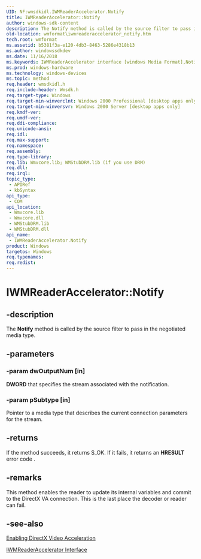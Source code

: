 ```yaml
---
UID: NF:wmsdkidl.IWMReaderAccelerator.Notify
title: IWMReaderAccelerator::Notify
author: windows-sdk-content
description: The Notify method is called by the source filter to pass in the negotiated media type.
old-location: wmformat\iwmreaderaccelerator_notify.htm
tech.root: wmformat
ms.assetid: b5381f3a-e120-4db3-8463-5286e4318b13
ms.author: windowssdkdev
ms.date: 11/16/2018
ms.keywords: IWMReaderAccelerator interface [windows Media Format],Notify method, IWMReaderAccelerator.Notify, IWMReaderAccelerator::Notify, IWMReaderAcceleratorNotify, Notify, Notify method [windows Media Format], Notify method [windows Media Format],IWMReaderAccelerator interface, wmformat.iwmreaderaccelerator_notify, wmsdkidl/IWMReaderAccelerator::Notify
ms.prod: windows-hardware
ms.technology: windows-devices
ms.topic: method
req.header: wmsdkidl.h
req.include-header: Wmsdk.h
req.target-type: Windows
req.target-min-winverclnt: Windows 2000 Professional [desktop apps only],Windows Media Format 9 Series SDK, or later versions of the SDK
req.target-min-winversvr: Windows 2000 Server [desktop apps only]
req.kmdf-ver: 
req.umdf-ver: 
req.ddi-compliance: 
req.unicode-ansi: 
req.idl: 
req.max-support: 
req.namespace: 
req.assembly: 
req.type-library: 
req.lib: Wmvcore.lib; WMStubDRM.lib (if you use DRM)
req.dll: 
req.irql: 
topic_type:
 - APIRef
 - kbSyntax
api_type:
 - COM
api_location:
 - Wmvcore.lib
 - Wmvcore.dll
 - WMStubDRM.lib
 - WMStubDRM.dll
api_name:
 - IWMReaderAccelerator.Notify
product: Windows
targetos: Windows
req.typenames: 
req.redist: 
---
```


# IWMReaderAccelerator::Notify


## -description



The <b>Notify</b> method is called by the source filter to pass in the negotiated media type.




## -parameters




### -param dwOutputNum [in]

<b>DWORD</b> that specifies the stream associated with the notification.


### -param pSubtype [in]

Pointer to a media type that describes the current connection parameters for the stream.


## -returns



If the method succeeds, it returns S_OK. If it fails, it returns an <b>HRESULT</b> error code .




## -remarks



This method enables the reader to update its internal variables and commit to the DirectX VA connection. This is the last place the decoder or reader can fail.




## -see-also




<a href="https://msdn.microsoft.com/5cb2f564-88e3-4b60-bde3-6ccf69c97c48">Enabling DirectX Video Acceleration</a>



<a href="https://msdn.microsoft.com/cf783b70-4d19-4006-ad0e-e1f883f00b0b">IWMReaderAccelerator Interface</a>
 

 

